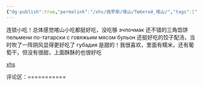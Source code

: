 ```yaml
---
{"dg-publish":true,"permalink":"/xhs/俄罗斯/喀山/Тюбетей_喀山/","tags":["rednote","喀山"],"created":"2025-03-17T18:22:39.218+08:00","updated":"2025-03-20T22:46:14.374+08:00"}
---
```


 

连锁小吃！总体感觉喀山小吃都挺好吃，没吃够
эчпочмак 还不错的三角馅饼
пельмени по-татарски с говяжьим мясом бульон 还挺好吃的饺子配汤，当时吹了一阵阴风显得更好吃了
губадия 是甜的！我很喜欢，里面有糯米，还有葡萄干，但没有很甜，上面酥酥的也很好吃

[xhs](https://www.xiaohongshu.com/explore/665ce252000000000c019723?xsec_token=AB_7A3NFsGGAlN7iq5sQL1UDHwgOQQ33voGhVGK-6uJeE=&xsec_source=pc_user)

评论区：===========

